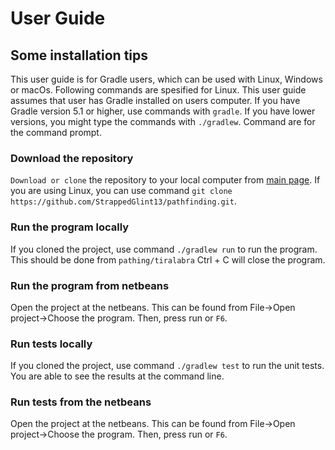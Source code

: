 # User Guide

## Some installation tips

This user guide is for Gradle users, which can be used with Linux, Windows or macOs. Following commands are spesified for Linux. This user guide assumes that user has Gradle installed on users computer. If you have Gradle version 5.1 or higher, use commands with `gradle`. If you have lower versions, you might type the commands with `./gradlew`. Command are for the command prompt. 

### Download the repository

`Download or clone` the repository to your local computer from [main page](https://github.com/StrappedGlint13/pathfinding). If you are using Linux, you can use command `git clone https://github.com/StrappedGlint13/pathfinding.git`. 

### Run the program locally

If you cloned the project, use command `./gradlew run` to run the program. This should be done from `pathing/tiralabra` Ctrl + C will close the program.

### Run the program from netbeans

Open the project at the netbeans. This can be found from File->Open project->Choose the program. Then, press run or `F6`.

### Run tests locally

If you cloned the project, use command `./gradlew test` to run the unit tests. You are able to see the results at the command line. 

### Run tests from the netbeans

Open the project at the netbeans. This can be found from File->Open project->Choose the program. Then, press run or `F6`.